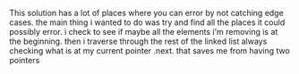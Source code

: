 This solution has a lot of places where you can error by not catching edge cases.  the main thing i wanted to do was try and find all the places it could possibly error.  i check to see if maybe all the elements i'm removing is at the beginning.  then i traverse through the rest of the linked list always checking what is at my current pointer .next. that saves me from having two pointers
